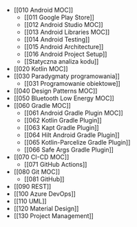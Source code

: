 - [[010 Android MOC]]
	- [[011 Google Play Store]]
	- [[012 Android Studio MOC]]
	- [[013 Android Libraries MOC]]
	- [[014 Android Testing]]
	- [[015 Android Architecture]]
	- [[016 Android Project Setup]]
	- [[Statyczna analiza kodu]]
- [[020 Kotlin MOC]]
- [[030 Paradygmaty programowania]]
	- [[031 Programowanie obiektowe]]
- [[040 Design Patterns MOC]]
- [[050 Bluetooth Low Energy MOC]]
- [[060 Gradle MOC]]
	- [[061 Android Gradle Plugin MOC]]
	- [[062 Kotlin Gradle Plugin]]
	- [[063 Kapt Gradle Plugin]]
	- [[064 Hilt Android Gradle Plugin]]
	- [[065 Kotlin-Parcelize Gradle Plugin]]
	- [[066 Safe Args Gradle Plugin]]
- [[070 CI-CD MOC]]
	- [[071 GitHub Actions]]
- [[080 Git MOC]]
	- [[081 GitHub]]
- [[090 REST]]
- [[100 Azure DevOps]]
- [[110 UML]]
- [[120 Material Design]]
- [[130 Project Management]]